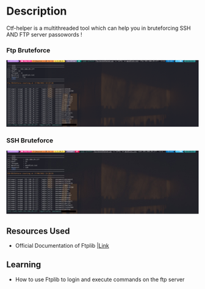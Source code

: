 # Description 
Ctf-helper is a multithreaded tool which can help you in bruteforcing SSH AND FTP server passowords !
### Ftp Bruteforce 
![image](../../Attackments/Day%2003%20ftp.png)
### SSH Bruteforce
![image](../../Attackments/Day%2003%20ssh.jpg)

## Resources Used 
- Official Documentation of Ftplib |[Link](https://docs.python.org/3/library/ftplib.html)
## Learning 
- How to use Ftplib to login and execute commands on the ftp server 
